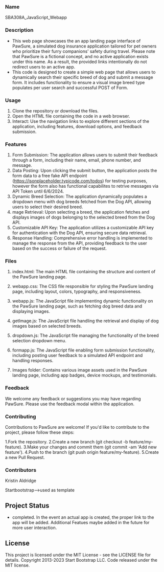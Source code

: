 ### Name
SBA308A_JavaScript_Webapp

### Description
- This web page showcases the an app landing page interface of PawSure, a simulated dog insurance application tailored for pet owners who prioritize their furry companions' safety during travel. Please note that PawSure is a fictional concept, and no active application exists under this name. As a result, the provided links intentionally do not redirect users to an active app.
- This code is designed to create a simple web page that allows users to dynamically search their specific breed of dog and submit a message form. It includes functionality to ensure a visual image breed type populates per user search and successful POST of Form. 


### Usage

1. Clone the repository or download the files.
2. Open the HTML file containing the code in a web browser.
3. Interact: Use the navigation links to explore different sections of the application, including features, download options, and feedback submission.

   
### Features
1. Form Submission: The application allows users to submit their feedback through a form, including their name, email, phone number, and message.
2. Data Posting: Upon clicking the submit button, the application posts the form data to a free fake API endpoint (https://jsonplaceholder.typicode.com/todos) for testing purposes, however the form also has functional capabilites to retrive messages via API Token until 6/6/2024. 
3. Dynamic Breed Selection: The application dynamically populates a dropdown menu with dog breeds fetched from the Dog API, allowing users to select their desired breed.
4. mage Retrieval: Upon selecting a breed, the application fetches and displays images of dogs belonging to the selected breed from the Dog API.
5. Customizable API Key: The application utilizes a customizable API key for authentication with the Dog API, ensuring secure data retrieval.
6. Response Handling: Comprehensive error handling is implemented to manage the response from the API, providing feedback to the user based on the success or failure of the request.
   


### Files
1. index.html: The main HTML file containing the structure and content of the PawSure landing page.

2. webapp.css: The CSS file responsible for styling the PawSure landing page, including layout, colors, typography, and responsiveness.

3. webapp.js: The JavaScript file implementing dynamic functionality on the PawSure landing page, such as fetching dog breed data and displaying images.

4. getImage.js: The JavaScript file handling the retrieval and display of dog images based on selected breeds.

5. dropdown.js: The JavaScript file managing the functionality of the breed selection dropdown menu.

6. formapp.js: The JavaScript file enabling form submission functionality, including posting user feedback to a simulated API endpoint and handling responses.

7. Images folder: Contains various image assets used in the PawSure landing page, including app badges, device mockups, and testimonials.

### Feedback
We welcome any feedback or suggestions you may have regarding PawSure. Please use the feedback modal within the application.

### Contributing
Contributions to PawSure are welcome! If you'd like to contribute to the project, please follow these steps:

1.Fork the repository.
2.Create a new branch (git checkout -b feature/my-feature).
3.Make your changes and commit them (git commit -am 'Add new feature').
4.Push to the branch (git push origin feature/my-feature).
5.Create a new Pull Request.

  
### Contributors
Kristin Aldridge

Startbootstrap-->used as template

## Project Status
  - completed. In the event an actual app is created, the proper link to the app will be added. Additional Featues maybe added in the future for more user interaction. 

## License
This project is licensed under the MIT License - see the LICENSE file for details. Copyright 2013-2023 Start Bootstrap LLC. Code released under the MIT license.


  